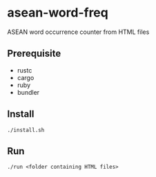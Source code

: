 # asean-word-freq

ASEAN word occurrence counter from HTML files

## Prerequisite

* rustc
* cargo
* ruby
* bundler

## Install

````
./install.sh
````

## Run

````
./run <folder containing HTML files>
````